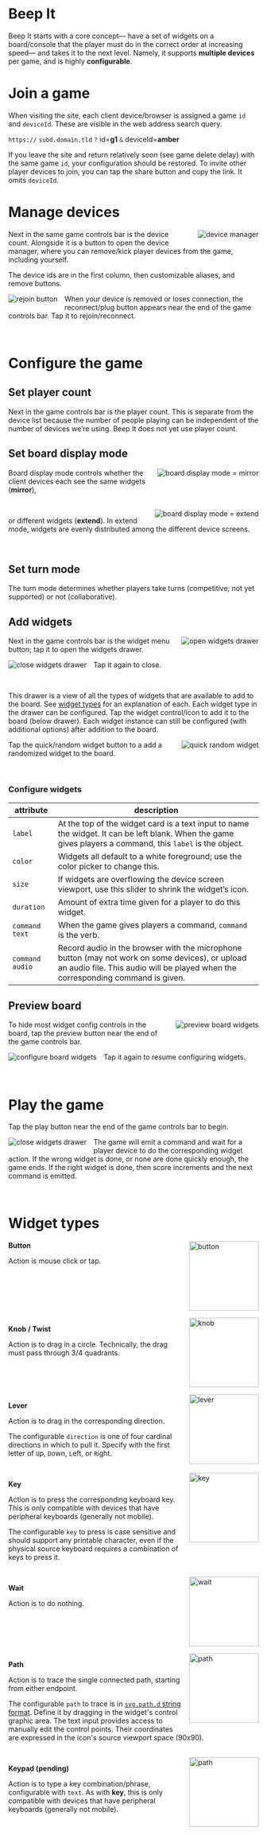 # Beep It

Beep It starts with a core concept— have a set of widgets on a board/console that the player must do in the correct order at increasing speed— and takes it to the next level. Namely, it supports **multiple devices** per game, and is highly **configurable**.

# Join a game

When visiting the site, each client device/browser is assigned a game `id` and `deviceId`. These are visible in the web address search query.

`https://` `subd.domain.tld` `?` id=**g1** `&` deviceId=**amber**

If you leave the site and return relatively soon (see game delete delay) with the same game `id`, your configuration should be restored.
To invite other player devices to join, you can tap the share button and copy the link. It omits `deviceId`.

# Manage devices

<img alt="device manager" src="doc/game-controls_devices.jpeg" style="display: block; float: right; padding-left: 1em; padding-bottom: 1em;" />

Next in the same game controls bar is the device count. Alongside it is a button to open the device manager, where you can remove/kick player devices from the game, including yourself.

The device ids are in the first column, then customizable aliases, and remove buttons.

<img alt="rejoin button" src="doc/game-controls_rejoin.jpeg" style="display: block; float: left; padding-right: 1em; padding-bottom: 1em;" />

When your device is removed or loses connection, the reconnect/plug button appears near the end of the game controls bar. 
Tap it to rejoin/reconnect.

<br style="clear: left" />

# Configure the game

## Set player count

Next in the game controls bar is the player count. This is separate from the device list because the number of people playing can be independent of the number of devices we’re using. Beep It does not yet use player count.

## Set board display mode

<img alt="board display mode = mirror" src="doc/game-controls_mirror.jpeg" style="display: block; float: right; padding-left: 1em; padding-bottom: 1em;" />

Board display mode controls whether the client devices each see the same widgets (**mirror**),

<br style="clear: right;" />

<img alt="board display mode = extend" src="doc/game-controls_extend.jpeg" style="display: block; float: right; clear: right; padding-left: 1em; padding-bottom: 1em;" />

or different widgets (**extend**). In extend mode, widgets are evenly distributed among the different device screens.

<br style="clear: right;" />

## Set turn mode

The turn mode determines whether players take turns (competitive; not yet supported) or not (collaborative).

## Add widgets

<img alt="open widgets drawer" src="doc/game-controls_widgets-drawer_open.jpeg" style="display: block; float: right; padding-left: 1em; padding-bottom: 1em;" />

Next in the game controls bar is the widget menu button; tap it to open the widgets drawer. 

<img alt="close widgets drawer" src="doc/game-controls_widgets-drawer_close.jpeg" style="display: block; float: left; padding-right: 1em; padding-bottom: 1em;" />

Tap it again to close.

<br style="clear: left" />

This drawer is a view of all the types of widgets that are available to add to the board. See [widget types](#readme-widget-types) for an explanation of each. Each widget type in the drawer can be configured. Tap the widget control/icon to add it to the board (below drawer). 
Each widget instance can still be configured (with additional options) after addition to the board.

<img alt="quick random widget" src="doc/game-controls_random-widget.jpeg" style="display: block; float: right; padding-left: 1em; padding-bottom: 1em;" />

Tap the quick/random widget button to a add a randomized widget to the board.

<br style="clear: right" />

### Configure widgets

| attribute | description |
| --- | --- |
| `label` | At the top of the widget card is a text input to name the widget. It can be left blank. When the game gives players a command, this `label` is the object. |
| `color` | Widgets all default to a white foreground; use the color picker to change this. |
| `size` | If widgets are overflowing the device screen viewport, use this slider to shrink the widget’s icon. |
| `duration` | Amount of extra time given for a player to do this widget. |
| `command text` | When the game gives players a command, `command` is the verb. |
| `command audio` | Record audio in the browser with the microphone button (may not work on some devices), or upload an audio file. This audio will be played when the corresponding command is given. |

## Preview board

<img alt="preview board widgets" src="doc/game-controls_preview-yes.jpeg" style="display: block; float: right; padding-left: 1em; padding-bottom: 1em;" />

To hide most widget config controls in the board, tap the preview button near the end of the game controls bar.

<img alt="configure board widgets" src="doc/game-controls_preview-no.jpeg" style="display: block; float: left; padding-right: 1em; padding-bottom: 1em;" />

Tap it again to resume configuring widgets.

<br style="clear: left" />

# Play the game

Tap the play button near the end of the game controls bar to begin.

<img alt="close widgets drawer" src="doc/game-controls_play.jpeg" style="display: block; float: left; padding-right: 1em; padding-bottom: 1em;" />

The game will emit a command and wait for a player device to do the corresponding widget action. If the wrong widget is done, or none are done quickly enough, the game ends. If the right widget is done, then score increments and the next command is emitted.

<br style="clear: left" />

<h1 id="readme-widget-types">Widget types</h1>

<img alt="button" src="public/widgetIcon/button.svg" style="float: right; padding-left: 1em; padding-bottom: 1em; width: 10em;" />

**Button**

Action is mouse click or tap.

<br style="clear: right" />
<img alt="knob" src="public/widgetIcon/twist.svg" style="float: right; padding-left: 1em; padding-bottom: 1em; width: 10em;" />

**Knob / Twist**

Action is to drag in a circle. Technically, the drag must pass through 3/4 quadrants.

<br style="clear: right" />
<img alt="lever" src="public/widgetIcon/lever.svg" style="float: right; padding-left: 1em; padding-bottom: 1em; width: 10em;" />

**Lever**

Action is to drag in the corresponding direction.

The configurable `direction` is one of four cardinal directions in which to pull it. 
Specify with the first letter of `U`p, `D`own, `L`eft, or `R`ight.

<br style="clear: right" />
<img alt="key" src="public/widgetIcon/key.svg" style="float: right; padding-left: 1em; padding-bottom: 1em; width: 10em;" />

**Key**

Action is to press the corresponding keyboard key. This is only compatible with devices that have peripheral keyboards (generally not mobile).

The configurable `key` to press is case sensitive and should support any printable character, even if the physical source keyboard requires a combination of keys to press it.

<br style="clear: right" />
<img alt="wait" src="public/widgetIcon/wait.svg" style="float: right; padding-left: 1em; padding-bottom: 1em; width: 10em;" />

**Wait**

Action is to do nothing.

<br style="clear: right" />
<img alt="path" src="public/widgetIcon/path.svg" style="float: right; padding-left: 1em; padding-bottom: 1em; width: 10em;" />

**Path**

Action is to trace the single connected path, starting from either endpoint.

The configurable `path` to trace is in [`svg.path.d` string format](https://developer.mozilla.org/en-US/docs/Web/SVG/Reference/Attribute/d). Define it by dragging in the widget's control graphic area. The text input provides access to manually edit the control points. Their coordinates are expressed in the icon's source viewport space (90x90).

<br style="clear: right" />
<img alt="path" src="doc/widget-icon_keypad.svg" style="float: right; padding-left: 1em; padding-bottom: 1em; width: 10em;" />

**Keypad (pending)**

Action is to type a key combination/phrase, configurable with `text`. As with **key**, this is only compatible with devices that have peripheral keyboards (generally not mobile).